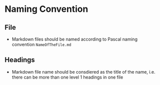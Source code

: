 # Naming Convention

## File

- Markdown files should be named according to Pascal naming convention
  `NameOfTheFile.md`

## Headings

- Markdown file name should be consdiered as the title of the name, i.e. there
  can be more than one level 1 headings in one file
